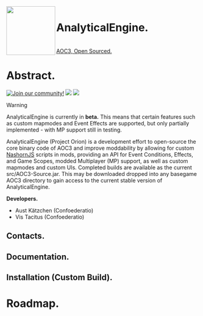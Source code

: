 <img src = "https://i.postimg.cc/Xvh25St6/analytical-engine-icon-monochrome.png" width = 128 height = 128 align = "left">
<div id = "toc">
  <ul>
    <summary>
      <h1>AnalyticalEngine.</h1><br><ins>AOC3, Open Sourced.</ins>
    </summary>
  </ul>
</div>
<h1>Abstract.</h1>

[![Join our community!](https://img.shields.io/discord/548994743925997570?label=Discord&style=for-the-badge)](https://discord.gg/89kQY2KFQz) ![](https://img.shields.io/github/languages/code-size/Australis-0/AnalyticalEngine?style=for-the-badge) ![](https://img.shields.io/github/downloads/Australis-0/AnalyticalEngine/total?style=for-the-badge)

> [!WARNING]
> AnalyticalEngine is currently in **beta.**
> This means that certain features such as custom mapmodes and Event Effects are supported, but only partially implemented - with MP support still in testing.

AnalyticalEngine (Project Orion) is a development effort to open-source the core binary code of AOC3 and improve moddability by allowing for custom <a href = "https://github.com/openjdk/nashorn">NashornJS</a> scripts in mods, providing an API for Event Conditions, Effects, and Game Scopes, modded Multiplayer (MP) support, as well as custom mapmodes and custom UIs. Completed builds are available as the current src/AOC3-Source.jar. This may be downloaded dropped into any basegame AOC3 directory to gain access to the current stable version of AnalyticalEngine.

**Developers.**
- Aust Kätzchen (Confoederatio)
- Vis Tacitus (Confoederatio)

<h2>Contacts.</h2>
<h2>Documentation.</h2>
<h2>Installation (Custom Build).</h2>


<h1>Roadmap.</h1>
